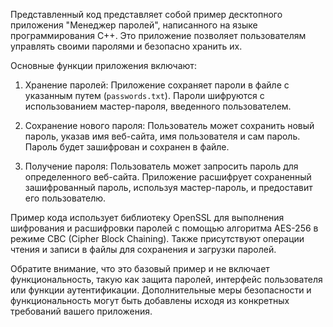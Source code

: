 
Представленный код представляет собой пример десктопного приложения "Менеджер паролей", написанного на языке программирования C++. Это приложение позволяет пользователям управлять своими паролями и безопасно хранить их.

Основные функции приложения включают:

1. Хранение паролей: Приложение сохраняет пароли в файле с указанным путем (`passwords.txt`). Пароли шифруются с использованием мастер-пароля, введенного пользователем.

2. Сохранение нового пароля: Пользователь может сохранить новый пароль, указав имя веб-сайта, имя пользователя и сам пароль. Пароль будет зашифрован и сохранен в файле.

3. Получение пароля: Пользователь может запросить пароль для определенного веб-сайта. Приложение расшифрует сохраненный зашифрованный пароль, используя мастер-пароль, и предоставит его пользователю.

Пример кода использует библиотеку OpenSSL для выполнения шифрования и расшифровки паролей с помощью алгоритма AES-256 в режиме CBC (Cipher Block Chaining). Также присутствуют операции чтения и записи в файлы для сохранения и загрузки паролей.

Обратите внимание, что это базовый пример и не включает функциональность, такую как защита паролей, интерфейс пользователя или функции аутентификации. Дополнительные меры безопасности и функциональность могут быть добавлены исходя из конкретных требований вашего приложения.
